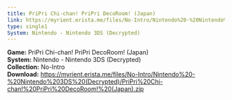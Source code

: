 ```yaml
---
title: PriPri Chi-chan! PriPri DecoRoom! (Japan)
link: https://myrient.erista.me/files/No-Intro/Nintendo%20-%20Nintendo%203DS%20(Decrypted)/PriPri%20Chi-chan!%20PriPri%20DecoRoom!%20(Japan).zip
type: single1
System: Nintendo - Nintendo 3DS (Decrypted)
---
```

<b>Game:</b> PriPri Chi-chan! PriPri DecoRoom! (Japan)<br>
<b>System:</b> Nintendo - Nintendo 3DS (Decrypted)<br>
<b>Collection:</b> No-Intro<br>
<b>Download:</b> https://myrient.erista.me/files/No-Intro/Nintendo%20-%20Nintendo%203DS%20(Decrypted)/PriPri%20Chi-chan!%20PriPri%20DecoRoom!%20(Japan).zip